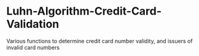 # Luhn-Algorithm-Credit-Card-Validation
Various functions to determine credit card number validity, and issuers of invalid card numbers
